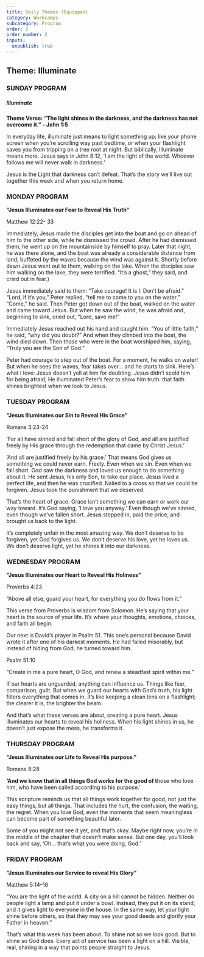 ```yaml
---
title: Daily Themes (Equipped)
category: Workcamps
subcategory: Program
order: 2
order_number: 2
inputs:
  unpublish: true
---
```

## Theme: Illuminate

### SUNDAY PROGRAM

##### Illuminate

**Theme Verse: “The light shines in the darkness, and the darkness has not overcome it.” – John 1:5**

In everyday life, illuminate just means to light something up; like your phone screen when you’re scrolling way past bedtime, or when your flashlight saves you from tripping on a tree root at night. But biblically, Illuminate means more. Jesus says in John 8:12, ‘I am the light of the world. Whoever follows me will never walk in darkness.’

Jesus is the Light that darkness can’t defeat. That’s the story we’ll live out together this week and when you return home.

### MONDAY PROGRAM

**“Jesus Illuminates our Fear to Reveal His Truth”**

Matthew 12:22- 33

Immediately, Jesus made the disciples get into the boat and go on ahead of him to the other side, while he dismissed the crowd. After he had dismissed them, he went up on the mountainside by himself to pray. Later that night, he was there alone, and the boat was already a considerable distance from land, buffeted by the waves because the wind was against it. Shortly before dawn Jesus went out to them, walking on the lake. When the disciples saw him walking on the lake, they were terrified. “It’s a ghost,” they said, and cried out in fear.)

Jesus immediately said to them: “Take courage! It is I. Don’t be afraid.” “Lord, if it’s you,” Peter replied, “tell me to come to you on the water.” “Come,” he said. Then Peter got down out of the boat, walked on the water and came toward Jesus. But when he saw the wind, he was afraid and, beginning to sink, cried out, “Lord, save me!”

Immediately Jesus reached out his hand and caught him. “You of little faith,” he said, “why did you doubt?” And when they climbed into the boat, the wind died down. Then those who were in the boat worshiped him, saying, “Truly you are the Son of God.”

Peter had courage to step out of the boat. For a moment, he walks on water! But when he sees the waves, fear takes over… and he starts to sink. Here’s what I love: Jesus doesn’t yell at him for doubting. Jesus didn’t scold him for being afraid; He illuminated Peter’s fear to show him truth: that faith shines brightest when we look to Jesus.

### TUESDAY PROGRAM

**“Jesus Illuminates our Sin to Reveal His Grace”**

Romans 3:23-24

‘For all have sinned and fall short of the glory of God, and all are justified freely by His grace through the redemption that came by Christ Jesus.’

‘And all are justified freely by his grace.’ That means God gives us something we could never earn. Freely. Even when we sin. Even when we fall short. God saw the darkness and loved us enough to do something about it. He sent Jesus, his only Son, to take our place. Jesus lived a perfect life, and then he was crucified. Nailed to a cross so that we could be forgiven. Jesus took the punishment that we deserved.

That’s the heart of grace. Grace isn’t something we can earn or work our way toward. It’s God saying, ‘I love you anyway.’ Even though we’ve sinned, even though we’ve fallen short. Jesus stepped in, paid the price, and brought us back to the light.

It’s completely unfair in the most amazing way. We don’t deserve to be forgiven, yet God forgives us. We don’t deserve his love, yet he loves us. We don’t deserve light, yet he shines it into our darkness.

### **WEDNESDAY PROGRAM**

**“Jesus Illuminates our Heart to Reveal His Holiness”**

Proverbs 4:23

“Above all else, guard your heart, for everything you do flows from it.”

This verse from Proverbs is wisdom from Solomon. He’s saying that your heart is the source of your life. It’s where your thoughts, emotions, choices, and faith all begin.

Our next is David’s prayer in Psalm 51. This one’s personal because David wrote it after one of his darkest moments. He had failed miserably, but instead of hiding from God, he turned toward him.

Psalm 51:10

“Create in me a pure heart, O God, and renew a steadfast spirit within me.”

If our hearts are unguarded, anything can influence us. Things like fear, comparison, guilt. But when we guard our hearts with God’s truth, his light filters everything that comes in. It’s like keeping a clean lens on a flashlight; the clearer it is, the brighter the beam.

And that’s what these verses are about, creating a pure heart. Jesus illuminates our hearts to reveal his holiness. When his light shines in us, he doesn’t just expose the mess, he transforms it.

### THURSDAY PROGRAM

**“Jesus Illuminates our Life to Reveal His purpose.”**

Romans 8:28

**‘And we know that in all things God works for the good of t**hose who love him, who have been called according to his purpose.’

This scripture reminds us that all things work together for good, not just the easy things, but all things. That includes the hurt, the confusion, the waiting, the regret. When you love God, even the moments that seem meaningless can become part of something beautiful later.

Some of you might not see it yet, and that’s okay. Maybe right now, you’re in the middle of the chapter that doesn’t make sense. But one day, you’ll look back and say, ‘Oh… that’s what you were doing, God.’

### FRIDAY PROGRAM

**“Jesus Illuminates our Service to reveal His Glory”**

Matthew 5:14–16

“You are the light of the world. A city on a hill cannot be hidden. Neither do people light a lamp and put it under a bowl. Instead, they put it on its stand, and it gives light to everyone in the house. In the same way, let your light shine before others, so that they may see your good deeds and glorify your Father in heaven.”

That’s what this week has been about. To shine not so we look good. But to shine so God does. Every act of service has been a light on a hill. Visible, real, shining in a way that points people straight to Jesus.

&nbsp;